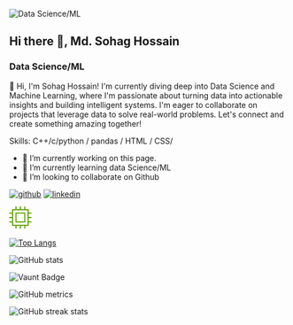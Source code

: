 ![Data Science/ML](https://media.licdn.com/dms/image/v2/D5616AQGHS9_XpK2nmQ/profile-displaybackgroundimage-shrink_350_1400/profile-displaybackgroundimage-shrink_350_1400/0/1724173655151?e=1729728000&v=beta&t=Z7SvMOoHh7oa1MGjzfg2UxtHoUge9AuKedrBv5--QgI)

## Hi there 👋, Md. Sohag Hossain
### Data Science/ML


👋 Hi, I'm Sohag Hossain! I'm currently diving deep into Data Science and Machine Learning, where I'm passionate about turning data into actionable insights and building intelligent systems. I'm eager to collaborate on projects that leverage data to solve real-world problems. Let's connect and create something amazing together!



Skills: C++/c/python / pandas / HTML / CSS/

- 🔭 I’m currently working on this page. 
- 🌱 I’m currently learning data Science/ML 
- 👯 I’m looking to collaborate on Github 


[<img src='https://cdn.jsdelivr.net/npm/simple-icons@3.0.1/icons/github.svg' alt='github' height='40'>](https://github.com/https://github.com/Sohag016)  [<img src='https://cdn.jsdelivr.net/npm/simple-icons@3.0.1/icons/linkedin.svg' alt='linkedin' height='40'>](https://www.linkedin.com/in/https://www.linkedin.com/in/md-sohag-hossain-4687b6268//)  

<a href='https://docs.github.com/en/developers'><img src='https://raw.githubusercontent.com/acervenky/animated-github-badges/master/assets/devbadge.gif' width='40' height='40'></a> 

[![Top Langs](https://github-readme-stats.vercel.app/api/top-langs/?username=https://github.com/Sohag016)](https://github.com/anuraghazra/github-readme-stats)

![GitHub stats](https://github-readme-stats.vercel.app/api?username=https://github.com/Sohag016&show_icons=true&count_private=true)  

![Vaunt Badge](https://api.vaunt.dev/v1/github/entities/https://github.com/Sohag016/contributions?format=svg&private=true)  

![GitHub metrics](https://metrics.lecoq.io/https://github.com/Sohag016)  

![GitHub streak stats](https://streak-stats.demolab.com/?user=https://github.com/Sohag016)  

